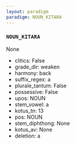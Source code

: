 ```yaml
---
layout: paradigm
paradigm: NOUN_KITARA
---
```

### ` NOUN_KITARA `

None
* clitics: False
* grade_dir: weaken
* harmony: back
* suffix_regex: a
* plurale_tantum: False
* possessive: False
* upos: NOUN
* stem_vowel: a
* kotus_tn: 13
* pos: NOUN
* stem_diphthong: None
* kotus_av: None
* deletion: a
